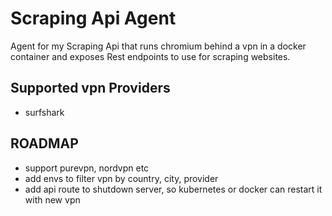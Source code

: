 # Scraping Api Agent

Agent for my Scraping Api that runs chromium behind a vpn in a docker container
and exposes Rest endpoints to use for scraping websites.

## Supported vpn Providers

* surfshark


## ROADMAP

* support purevpn, nordvpn etc
* add envs to filter vpn by country, city, provider
* add api route to shutdown server, so kubernetes or docker can restart it with new vpn